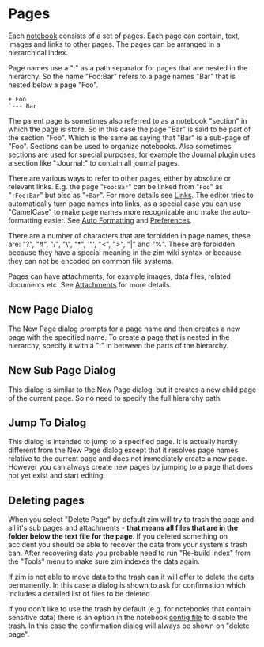 # Pages
Each [notebook](./Notebooks.markdown) consists of a set of pages. Each page can contain, text, images and links to other pages. The pages can be arranged in a hierarchical index. 

Page names use a ":" as a path separator for pages that are nested in the hierarchy. So the name "Foo:Bar" refers to a page names "Bar" that is nested below a page "Foo".

	+ Foo
	`--- Bar

The parent page is sometimes also referred to as a notebook "section" in which the page is store. So in this case the page "Bar" is said to be part of the section "Foo". Which is the same as saying that "Bar" is a sub-page of "Foo". Sections can be used to organize notebooks. Also sometimes sections are used for special purposes, for example the [Journal plugin](../Plugins/Journal.markdown) uses a section like ":Journal:" to contain all journal pages.

There are various ways to refer to other pages, either by absolute or relevant links. E.g. the page "``Foo:Bar``" can be linked from "``Foo``" as "``:Foo:Bar``" but also as "``+Bar``". For more details see [Links](./Links.markdown). The editor tries to automatically turn page names into links, as a special case you can use "CamelCase" to make page names more recognizable and make the auto-formatting easier. See [Auto Formatting](./Auto_Formatting.markdown) and [Preferences](./Preferences.markdown).

There are a number of characters that are forbidden in page names, these are: "?", "#", "/", "\\", "*", '"', "<", ">", "|" and "%". These are forbidden because they have a special meaning in the zim wiki syntax or because they can not be encoded on common file systems.

Pages can have attachments, for example images, data files, related documents etc. See [Attachments](./Attachments.markdown) for more details.

New Page Dialog
---------------
The New Page dialog prompts for a page name and then creates a new page with the specified name. To create a page that is nested in the hierarchy, specify it with a ":" in between the parts of the hierarchy.

New Sub Page Dialog
-------------------
This dialog is similar to the New Page dialog, but it creates a new child page of the current page. So no need to specify the full hierarchy path.

Jump To Dialog
--------------
This dialog is intended to jump to a specified page. It is actually hardly different from the New Page dialog except that it resolves page names relative to the current page and does not immediately create a new page. However you can always create new pages by jumping to a page that does not yet exist and start editing.

Deleting pages
--------------
When you select "Delete Page" by default zim will try to trash the page and all it's sub pages and attachments - **that means all files that are in the folder below the text file for the page**. If you deleted something on accident you should be able to recover the data from your system's trash can. After recovering data you probable need to run "Re-build Index" from the "Tools" menu to make sure zim indexes the data again.

If zim is not able to move data to the trash can it will offer to delete the data permanently. In this case a dialog is shown to ask for confirmation which includes a detailed list of files to be deleted.

If you don't like to use the trash by default (e.g. for notebooks that contain sensitive data) there is an option in the notebook [config file](./Config_Files.markdown) to disable the trash. In this case the confirmation dialog will always be shown on "delete page".

